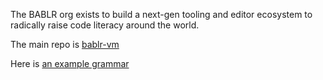 The BABLR org exists to build a next-gen tooling and editor ecosystem to radically raise code literacy around the world.

The main repo is [bablr-vm](https://github.com/bablr-lang/bablr-vm)

Here is [an example grammar](https://gist.github.com/conartist6/5adbbf28d11497467848f530756c1c2a)


